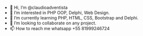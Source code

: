- 👋 Hi, I’m @claudioadventista 
- 👀 I’m interested in PHP OOP, Delphi, Web Design.  
- 🌱 I’m currently learning PHP, HTML, CSS, Bootstrap and Delphi.
- 💞️ I’m looking to collaborate on any project.
- 📫 How to reach me whatsapp +55 81999246724 

<!---
claudioadventista/claudioadventista is a ✨ special ✨ repository because its `README.md` (this file) appears on your GitHub profile.
You can click the Preview link to take a look at your changes.
--->
